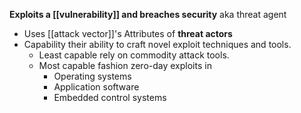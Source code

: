 **Exploits a [[vulnerability]] and breaches security**
aka threat agent
- Uses [[attack vector]]'s
Attributes of **threat actors**
- Capability their ability to craft novel exploit techniques and tools.
	- Least capable rely on commodity attack tools.
	- Most capable fashion zero-day exploits in
		- Operating systems
		- Application software
		- Embedded control systems